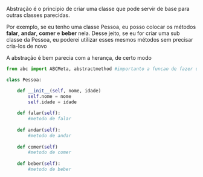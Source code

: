 Abstração é o principio de criar uma classe que pode servir de base para outras classes parecidas.

Por exemplo, se eu tenho uma classe Pessoa, eu posso colocar os métodos **falar**, **andar**, **comer** e **beber** nela. Desse jeito, se eu for criar uma sub classe da Pessoa, eu poderei utilizar esses mesmos métodos sem precisar cria-los de novo

A abstração é bem parecia com a herança, de certo modo

```python
from abc import ABCMeta, abstractmethod #importanto a funcao de fazer uma classe e metodo abstrato (a classe nao precisa ser abstrata para o metodo tambem ser)

class Pessoa:

	def __init__(self, nome, idade)
		self.nome = nome
		self.idade = idade
		
	def falar(self):
		#metodo de falar
		
	def andar(self):
		#metodo de andar
		
	def comer(self)
		#metodo de comer
		
	def beber(self):
		#metodo de beber
```
